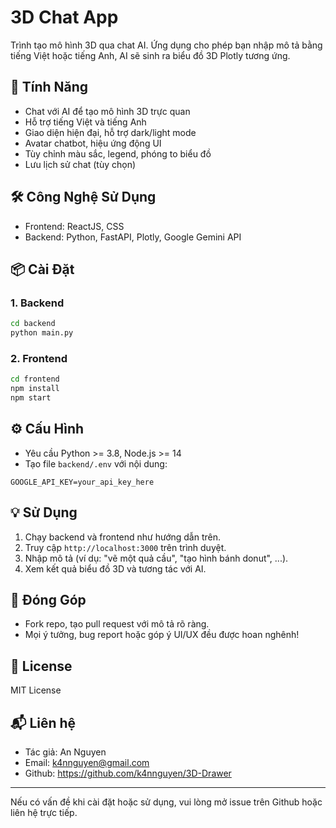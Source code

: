 # 3D Chat App

Trình tạo mô hình 3D qua chat AI. Ứng dụng cho phép bạn nhập mô tả bằng tiếng Việt hoặc tiếng Anh, AI sẽ sinh ra biểu đồ 3D Plotly tương ứng.

## 🚀 Tính Năng

- Chat với AI để tạo mô hình 3D trực quan
- Hỗ trợ tiếng Việt và tiếng Anh
- Giao diện hiện đại, hỗ trợ dark/light mode
- Avatar chatbot, hiệu ứng động UI
- Tùy chỉnh màu sắc, legend, phóng to biểu đồ
- Lưu lịch sử chat (tùy chọn)

## 🛠️ Công Nghệ Sử Dụng

- Frontend: ReactJS, CSS
- Backend: Python, FastAPI, Plotly, Google Gemini API

## 📦 Cài Đặt

### 1. Backend

```bash
cd backend
python main.py
```

### 2. Frontend

```bash
cd frontend
npm install
npm start
```

## ⚙️ Cấu Hình

- Yêu cầu Python >= 3.8, Node.js >= 14
- Tạo file `backend/.env` với nội dung:

```
GOOGLE_API_KEY=your_api_key_here
```

## 💡 Sử Dụng

1. Chạy backend và frontend như hướng dẫn trên.
2. Truy cập `http://localhost:3000` trên trình duyệt.
3. Nhập mô tả (ví dụ: "vẽ một quả cầu", "tạo hình bánh donut", ...).
4. Xem kết quả biểu đồ 3D và tương tác với AI.

## 🤝 Đóng Góp

- Fork repo, tạo pull request với mô tả rõ ràng.
- Mọi ý tưởng, bug report hoặc góp ý UI/UX đều được hoan nghênh!

## 📄 License

MIT License

## 📬 Liên hệ

- Tác giả: An Nguyen
- Email: k4nnguyen@gmail.com
- Github: https://github.com/k4nnguyen/3D-Drawer

---

Nếu có vấn đề khi cài đặt hoặc sử dụng, vui lòng mở issue trên Github hoặc liên hệ trực tiếp.
